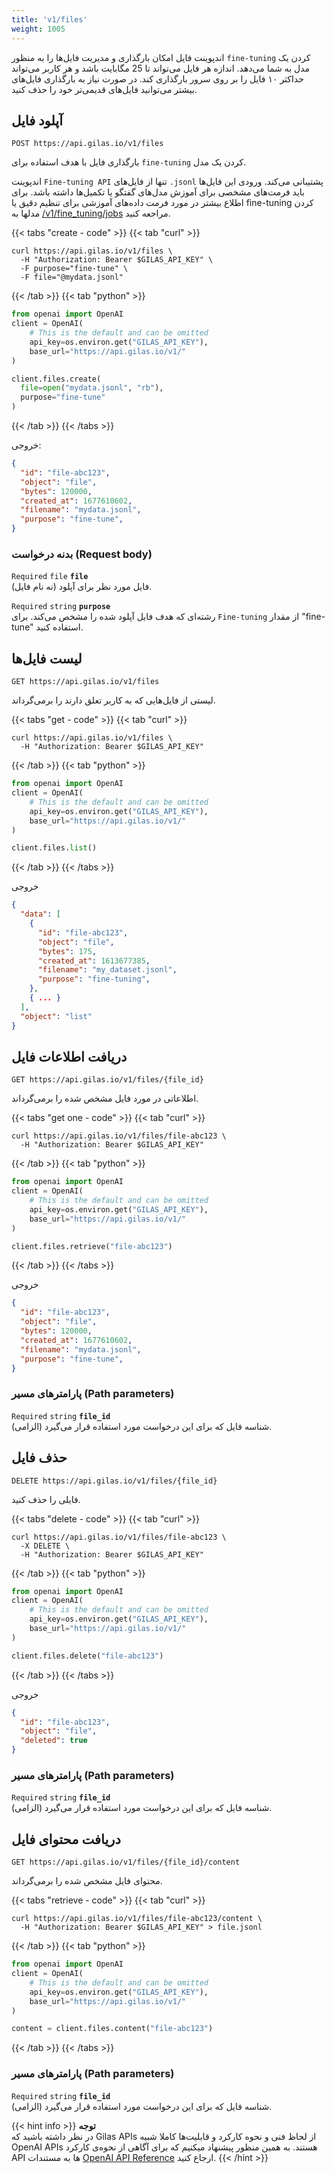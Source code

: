 ```yaml
---
title: 'v1/files'
weight: 1005
---
```




اندپوینت فایل امکان بارگذاری و مدیریت فایل‌ها را به منظور `fine-tuning` کردن یک مدل به شما می‌دهد. اندازه هر فایل می‌تواند تا 25 مگابایت باشد و هر کاربر می‌تواند حداکثر ۱۰ فایل را بر روی سرور بارگذاری کند. در صورت نیاز به بارگذاری فایل‌های بیشتر می‌توانید فایل‌های قدیمی‌تر خود را حذف کنید.

## آپلود فایل  

```shell
POST https://api.gilas.io/v1/files
```
بارگذاری فایل با هدف استفاده برای `fine-tuning` کردن یک مدل.

اندپوینت `Fine-tuning API` تنها از فایل‌های `.jsonl` پشتیبانی می‌کند. ورودی این فایل‌ها باید فرمت‌های مشخصی برای آموزش مدل‌های گفتگو یا تکمیل‌ها داشته باشد. برای اطلاع بیشتر در مورد فرمت داده‌های آموزشی برای تنظیم دقیق یا fine-tuning کردن مدلها به [/v1/fine_tuning/jobs](/apis/fine-tuning) مراجعه کنید.


{{< tabs "create - code" >}}
{{< tab "curl" >}}
```shell
curl https://api.gilas.io/v1/files \
  -H "Authorization: Bearer $GILAS_API_KEY" \
  -F purpose="fine-tune" \
  -F file="@mydata.jsonl"

```
{{< /tab >}}
{{< tab "python" >}}
```python
from openai import OpenAI
client = OpenAI(
    # This is the default and can be omitted
    api_key=os.environ.get("GILAS_API_KEY"),
    base_url="https://api.gilas.io/v1/"
)

client.files.create(
  file=open("mydata.jsonl", "rb"),
  purpose="fine-tune"
)
```
{{< /tab >}}
{{< /tabs >}}

خروجی:

```json
{
  "id": "file-abc123",
  "object": "file",
  "bytes": 120000,
  "created_at": 1677610602,
  "filename": "mydata.jsonl",
  "purpose": "fine-tune",
}
```

### بدنه درخواست (Request body)

`Required` `file` **`file`**  
فایل مورد نظر برای آپلود (نه نام فایل).
  
`Required` `string` **`purpose`**  
رشته‌ای که هدف فایل آپلود شده را مشخص می‌کند. برای `Fine-tuning` از مقدار "fine-tune" استفاده کنید.

## لیست فایل‌ها  

```shell
GET https://api.gilas.io/v1/files
```

لیستی از فایل‌هایی که به کاربر تعلق دارند را برمی‌گرداند.

{{< tabs "get - code" >}}
{{< tab "curl" >}}
```shell
curl https://api.gilas.io/v1/files \
  -H "Authorization: Bearer $GILAS_API_KEY"
```
{{< /tab >}}
{{< tab "python" >}}
```python
from openai import OpenAI
client = OpenAI(
    # This is the default and can be omitted
    api_key=os.environ.get("GILAS_API_KEY"),
    base_url="https://api.gilas.io/v1/"
)

client.files.list()
```
{{< /tab >}}
{{< /tabs >}}

خروجی

```json
{
  "data": [
    {
      "id": "file-abc123",
      "object": "file",
      "bytes": 175,
      "created_at": 1613677385,
      "filename": "my_dataset.jsonl",
      "purpose": "fine-tuning",
    },
    { ... }
  ],
  "object": "list"
}
```

## دریافت اطلاعات فایل  

```shell
GET https://api.gilas.io/v1/files/{file_id}
```

اطلاعاتی در مورد فایل مشخص شده را برمی‌گرداند.


{{< tabs "get one - code" >}}
{{< tab "curl" >}}
```shell
curl https://api.gilas.io/v1/files/file-abc123 \
  -H "Authorization: Bearer $GILAS_API_KEY"
```
{{< /tab >}}
{{< tab "python" >}}
```python
from openai import OpenAI
client = OpenAI(
    # This is the default and can be omitted
    api_key=os.environ.get("GILAS_API_KEY"),
    base_url="https://api.gilas.io/v1/"
)

client.files.retrieve("file-abc123")
```
{{< /tab >}}
{{< /tabs >}}

خروجی

```json
{
  "id": "file-abc123",
  "object": "file",
  "bytes": 120000,
  "created_at": 1677610602,
  "filename": "mydata.jsonl",
  "purpose": "fine-tune",
}
```

### پارامترهای مسیر (Path parameters)


`Required` `string` **`file_id`**    
شناسه فایل که برای این درخواست مورد استفاده قرار می‌گیرد (الزامی).
  

## حذف فایل  

```shell
DELETE https://api.gilas.io/v1/files/{file_id}
```

فایلی را حذف کنید.


{{< tabs "delete - code" >}}
{{< tab "curl" >}}
```shell
curl https://api.gilas.io/v1/files/file-abc123 \
  -X DELETE \
  -H "Authorization: Bearer $GILAS_API_KEY"
```
{{< /tab >}}
{{< tab "python" >}}
```python
from openai import OpenAI
client = OpenAI(
    # This is the default and can be omitted
    api_key=os.environ.get("GILAS_API_KEY"),
    base_url="https://api.gilas.io/v1/"
)

client.files.delete("file-abc123")
```
{{< /tab >}}
{{< /tabs >}}

خروجی

```json
{
  "id": "file-abc123",
  "object": "file",
  "deleted": true
}
```

### پارامترهای مسیر (Path parameters)

`Required` `string` **`file_id`**    
شناسه فایل که برای این درخواست مورد استفاده قرار می‌گیرد (الزامی).

## دریافت محتوای فایل  

```shell
GET https://api.gilas.io/v1/files/{file_id}/content
```

محتوای فایل مشخص شده را برمی‌گرداند.


{{< tabs "retrieve - code" >}}
{{< tab "curl" >}}
```shell
curl https://api.gilas.io/v1/files/file-abc123/content \
  -H "Authorization: Bearer $GILAS_API_KEY" > file.jsonl
```
{{< /tab >}}
{{< tab "python" >}}
```python
from openai import OpenAI
client = OpenAI(
    # This is the default and can be omitted
    api_key=os.environ.get("GILAS_API_KEY"),
    base_url="https://api.gilas.io/v1/"
)

content = client.files.content("file-abc123")
```
{{< /tab >}}
{{< /tabs >}}

### پارامترهای مسیر (Path parameters)

`Required` `string` **`file_id`**    
شناسه فایل که برای این درخواست مورد استفاده قرار می‌گیرد (الزامی).


{{< hint info >}}
**توجه**  
در نظر داشته باشید که Gilas APIs از لحاظ فنی و نحوه کارکرد و قابلیت‌ها کاملا شبیه OpenAI APIs هستند. به همین منظور پیشنهاد میکنیم که برای آگاهی از نحوه‌ی کارکرد API ها به مستندات [OpenAI API Reference](https://platform.openai.com/docs/api-reference/files/) ارجاع کنید.
{{< /hint >}}